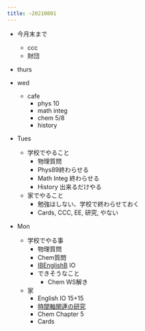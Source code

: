 ```yaml
---
title: ~20210801
---
```


* 今月末まで
  
  * ccc
  * 財団
* thurs

* wed
  
  * cafe
    * phys 10
    * math integ
    * chem 5/8
    * history
* Tues
  
  * 学校でやること
    * 物理質問
    * Phys89終わらせる
    * Math Integ 終わらせる
    * History 出来るだけやる
  * 家でやること
    * 勉強はしない、学校で終わらせておく
    * Cards, CCC, EE, 研究, やない
* Mon
  
  * 学校でやる事
    * 物理質問
    * Chem質問
    * [IBEnglishB](IBEnglishB.md) IO
    * できそうなこと
      * Chem WS解き
  * 家
    * English IO 15+15
    * [時間軸関連の研究](%E6%99%82%E9%96%93%E8%BB%B8%E9%96%A2%E9%80%A3%E3%81%AE%E7%A0%94%E7%A9%B6.md)
    * Chem Chapter 5
    * Cards
